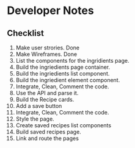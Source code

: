 # Developer Notes

## Checklist

1. Make user strories. Done
2. Make Wireframes. Done
3. List the components for the ingridients page.
4. Build the ingriedients page container.
5. Build the ingriedients list component.
6. Build the ingriedient element component.
7. Integrate, Clean, Comment the code.
8. Use the API and parse it.
9. Build the Recipe cards.
10. Add a save button
11. Integrate, Clean, Comment the code.
12. Style the page.
13. Create saved recipes list components
14. Build saved recipes page.
15. Link and route the pages
